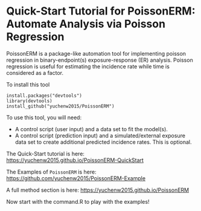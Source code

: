 # Quick-Start Tutorial for PoissonERM: Automate Analysis via Poisson Regression

PoissonERM is a package-like automation tool for implementing poisson regression in binary-endpoint(s) exposure-response (ER) analysis. Poisson regression is useful for estimating the incidence rate while time is considered as a factor. 

To install this tool 

    install.packages("devtools")
    library(devtools)
    install_github("yuchenw2015/PoissonERM")

To use this tool, you will need:
  - A control script (user input) and a data set to fit the model(s).
  - A control script (prediction input) and a simulated/external exposure data set to create additional predicted incidence rates. This is optional.

The Quick-Start tutorial is here: https://yuchenw2015.github.io/PoissonERM-QuickStart

The Examples of `PoissonERM` is here: https://github.com/yuchenw2015/PoissonERM-Example

A full method section is here: https://yuchenw2015.github.io/PoissonERM

Now start with the command.R to play with the examples!

